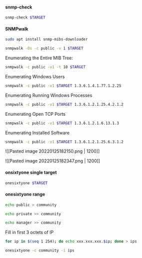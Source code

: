 #### snmp-check
```bash - kali
snmp-check $TARGET
```

#### SNMPwalk
```bash - kali
sudo apt install snmp-mibs-downloader
```

```bash - kali
snmpwalk -Os -c public -v 1 $TARGET
```

Enumerating the Entire MIB Tree:
```bash - kali
snmpwalk -c public -v1 -t 10 $TARGET
```

Enumerating Windows Users
```bash - kali
snmpwalk -c public -v1 $TARGET 1.3.6.1.4.1.77.1.2.25
```

Enumerating Running Windows Processes
```bash - kali
snmpwalk -c public -v1 $TARGET 1.3.6.1.2.1.25.4.2.1.2
```

Enumerating Open TCP Ports
```bash - kali
snmpwalk -c public -v1 $TARGET 1.3.6.1.2.1.6.13.1.3
```

Enumerating Installed Software
```bash - kali
snmpwalk -c public -v1 $TARGET 1.3.6.1.2.1.25.6.3.1.2
```

![[Pasted image 20220125182150.png | 1200]]

![[Pasted image 20220125182347.png | 1200]]

#### onsixtyone single target
```bash - kali
onesixtyone $TARGET
```

#### onesixtyone range
```bash - kali
echo public > community
```

```bash - kali
echo private >> community
```

```bash - kali
echo manager >> community
```

Fill in first 3 octets of IP
```bash - kali
for ip in $(seq 1 254); do echo xxx.xxx.xxx.$ip; done > ips
```

```bash - kali
onesixtyone -c community -i ips
```

